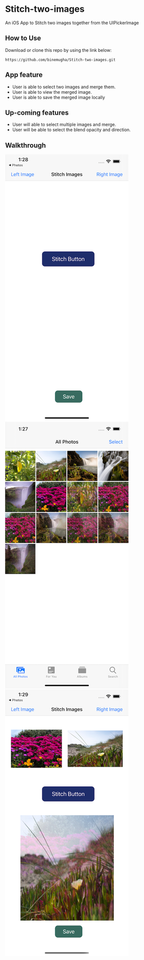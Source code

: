 # Stitch-two-images
An iOS App to Stitch two images together from the UIPickerImage


## How to Use 
Download or clone this repo by using the link below:

```
https://github.com/binemugha/Stitch-two-images.git
```

##  App feature
- User is able to select two images and merge them.
- User is able to view the merged image.
- User is able to save the merged image locally


## Up-coming features
- User will able to select multiple images and merge.
- User will be able to select the blend opacity and direction.


## Walkthrough

![Image Walkthrough](screenshot1.png)
![Image Walkthrough](screenshot2.png)
![Image Walkthrough](screenshot3.png)
